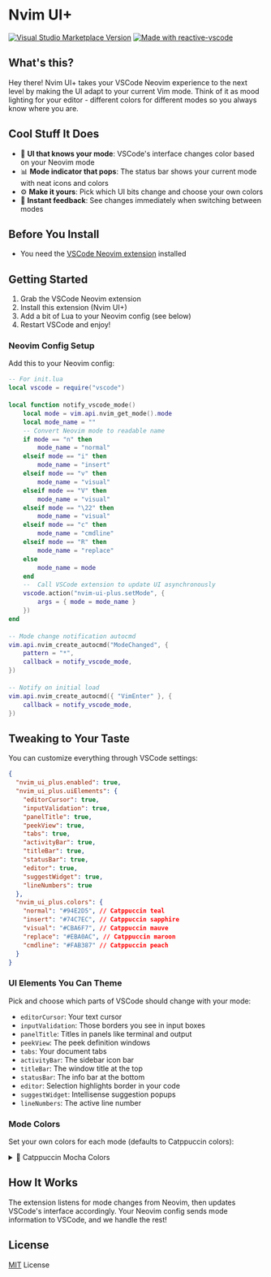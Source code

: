 <!-- markdownlint-disable MD013 MD033 MD045 -->

# Nvim UI+

<a href="https://marketplace.visualstudio.com/items?itemName=wrathcodes.nvim-ui-plus" target="__blank"><img src="https://img.shields.io/visual-studio-marketplace/v/wrathcodes.nvim-ui-plus.svg?color=eee&amp;label=VS%20Code%20Marketplace&logo=visual-studio-code" alt="Visual Studio Marketplace Version" /></a>
<a href="https://kermanx.github.io/reactive-vscode/" target="__blank"><img src="https://img.shields.io/badge/made_with-reactive--vscode-%23007ACC?style=flat&labelColor=%23229863"  alt="Made with reactive-vscode" /></a>

## What's this?

Hey there! Nvim UI+ takes your VSCode Neovim experience to the next level by making the UI adapt to your current Vim mode. Think of it as mood lighting for your editor - different colors for different modes so you always know where you are.

## Cool Stuff It Does

- 🌈 **UI that knows your mode**: VSCode's interface changes color based on your Neovim mode
- 📊 **Mode indicator that pops**: The status bar shows your current mode with neat icons and colors
- ⚙️ **Make it yours**: Pick which UI bits change and choose your own colors
- 🔄 **Instant feedback**: See changes immediately when switching between modes

## Before You Install

- You need the [VSCode Neovim extension](https://marketplace.visualstudio.com/items?itemName=asvetliakov.vscode-neovim) installed

## Getting Started

1. Grab the VSCode Neovim extension
2. Install this extension (Nvim UI+)
3. Add a bit of Lua to your Neovim config (see below)
4. Restart VSCode and enjoy!

### Neovim Config Setup

Add this to your Neovim config:

```lua
-- For init.lua
local vscode = require("vscode")

local function notify_vscode_mode()
    local mode = vim.api.nvim_get_mode().mode
    local mode_name = ""
    -- Convert Neovim mode to readable name
    if mode == "n" then
        mode_name = "normal"
    elseif mode == "i" then
        mode_name = "insert"
    elseif mode == "v" then
        mode_name = "visual"
    elseif mode == "V" then
        mode_name = "visual"
    elseif mode == "\22" then
        mode_name = "visual"
    elseif mode == "c" then
        mode_name = "cmdline"
    elseif mode == "R" then
        mode_name = "replace"
    else
        mode_name = mode
    end
    --  Call VSCode extension to update UI asynchronously
    vscode.action("nvim-ui-plus.setMode", {
        args = { mode = mode_name }
    })
end

-- Mode change notification autocmd
vim.api.nvim_create_autocmd("ModeChanged", {
    pattern = "*",
    callback = notify_vscode_mode,
})

-- Notify on initial load
vim.api.nvim_create_autocmd({ "VimEnter" }, {
    callback = notify_vscode_mode,
})
```

## Tweaking to Your Taste

You can customize everything through VSCode settings:

```json
{
  "nvim_ui_plus.enabled": true,
  "nvim_ui_plus.uiElements": {
    "editorCursor": true,
    "inputValidation": true,
    "panelTitle": true,
    "peekView": true,
    "tabs": true,
    "activityBar": true,
    "titleBar": true,
    "statusBar": true,
    "editor": true,
    "suggestWidget": true,
    "lineNumbers": true
  },
  "nvim_ui_plus.colors": {
    "normal": "#94E2D5", // Catppuccin teal
    "insert": "#74C7EC", // Catppuccin sapphire
    "visual": "#CBA6F7", // Catppuccin mauve
    "replace": "#EBA0AC", // Catppuccin maroon
    "cmdline": "#FAB387" // Catppuccin peach
  }
}
```

### UI Elements You Can Theme

Pick and choose which parts of VSCode should change with your mode:

- `editorCursor`: Your text cursor
- `inputValidation`: Those borders you see in input boxes
- `panelTitle`: Titles in panels like terminal and output
- `peekView`: The peek definition windows
- `tabs`: Your document tabs
- `activityBar`: The sidebar icon bar
- `titleBar`: The window title at the top
- `statusBar`: The info bar at the bottom
- `editor`: Selection highlights border in your code
- `suggestWidget`: Intellisense suggestion popups
- `lineNumbers`: The active line number

### Mode Colors

Set your own colors for each mode (defaults to Catppuccin colors):

<details>
<summary>🎨 Catppuccin Mocha Colors</summary>
<table>
 <tr>
  <th>Mode</th>
  <th>Color</th>
  <th>Hex</th>
  <th>Preview</th>
 </tr>
 <tr>
  <td>Normal</td>
  <td>Teal</td>
  <td><code>#94E2D5</code></td>
  <td><img src="assets/mocha_teal.png" width="23"/></td>
 </tr>
 <tr>
  <td>Insert</td>
  <td>Sapphire</td>
  <td><code>#74C7EC</code></td>
  <td><img src="assets/mocha_sapphire.png" width="23"/></td>
 </tr>
 <tr>
  <td>Visual</td>
  <td>Mauve</td>
  <td><code>#CBA6F7</code></td>
  <td><img src="assets/mocha_mauve.png" width="23"/></td>
 </tr>
 <tr>
  <td>Replace</td>
  <td>Maroon</td>
  <td><code>#EBA0AC</code></td>
  <td><img src="assets/mocha_maroon.png" width="23"/></td>
 </tr>
 <tr>
  <td>Command</td>
  <td>Peach</td>
  <td><code>#FAB387</code></td>
  <td><img src="assets/mocha_peach.png" width="23"/></td>
 </tr>
</table>
</details>

## How It Works

The extension listens for mode changes from Neovim, then updates VSCode's interface accordingly. Your Neovim config sends mode information to VSCode, and we handle the rest!

## License

[MIT](./LICENSE.md) License
